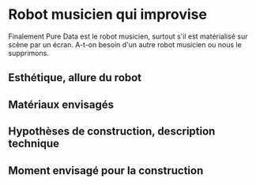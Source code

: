 
# Robot musicien qui improvise

Finalement Pure Data est le robot musicien, surtout s'il est matérialisé sur scène par un écran. A-t-on besoin d'un autre robot musicien ou nous le supprimons.

## Esthétique, allure du robot

## Matériaux envisagés

## Hypothèses de construction, description technique

## Moment envisagé pour la construction
